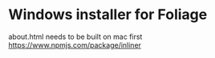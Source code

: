 # Windows installer for Foliage

about.html needs to be built on mac first
https://www.npmjs.com/package/inliner

